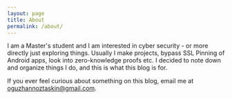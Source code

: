 ```yaml
---
layout: page
title: About
permalink: /about/
---
```


I am a Master's student and I am interested in cyber security - or more directly just exploring things. Usually I make projects, bypass SSL Pinning of Android apps, look into zero-knowledge proofs etc. I decided to note down and organize things I do, and this is what this blog is for.

If you ever feel curious about something on this blog, email me at [oguzhannoztaskin@gmail.com](mailto:oguzhannoztaskin@gmail.com).